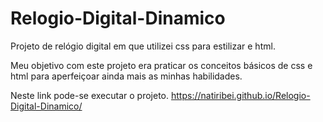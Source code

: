# Relogio-Digital-Dinamico

Projeto de relógio digital em que utilizei css para estilizar e html.

Meu objetivo com este projeto era praticar os conceitos básicos de css e html para aperfeiçoar ainda mais as minhas habilidades.

Neste link pode-se executar o projeto.
https://natiribei.github.io/Relogio-Digital-Dinamico/
